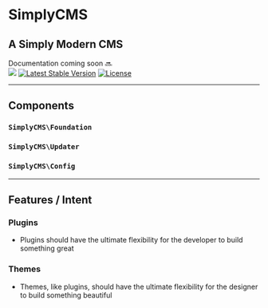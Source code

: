 # SimplyCMS #
## A Simply Modern CMS ##
Documentation coming soon :soon: 
<br>
![](https://github.com/simplycms/simplycms/workflows/SimplyCMS/badge.svg?branch=master)
[![Latest Stable Version](https://poser.pugx.org/simplycms/simplycms/v/stable)](https://packagist.org/packages/simplycms/simplycms)
[![License](https://poser.pugx.org/simplycms/simplycms/license)](https://packagist.org/packages/simplycms/simplycms)

***

## Components

### `SimplyCMS\Foundation`
### `SimplyCMS\Updater`
### `SimplyCMS\Config`
***

## Features / Intent
### Plugins
- Plugins should have the ultimate flexibility for the developer to build something great

### Themes
- Themes, like plugins, should have the ultimate flexibility for the designer to build something beautiful

